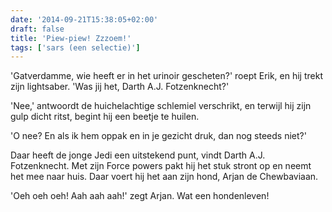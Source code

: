 ```yaml
---
date: '2014-09-21T15:38:05+02:00'
draft: false
title: 'Piew-piew! Zzzoem!'
tags: ['sars (een selectie)']
---
```


'Gatverdamme, wie heeft er in het urinoir gescheten?' roept Erik, en hij trekt zijn lightsaber. 'Was jij het, Darth A.J. Fotzenknecht?' 

'Nee,' antwoordt de huichelachtige schlemiel verschrikt, en terwijl hij zijn gulp dicht ritst, begint hij een beetje te huilen. 

'O nee? En als ik hem oppak en in je gezicht druk, dan nog steeds niet?' 

Daar heeft de jonge Jedi een uitstekend punt, vindt Darth A.J. Fotzenknecht. Met zijn Force powers pakt hij het stuk stront op en neemt het mee naar huis. Daar voert hij het aan zijn hond, Arjan de Chewbaviaan. 

'Oeh oeh oeh! Aah aah aah!' zegt Arjan. Wat een hondenleven! 